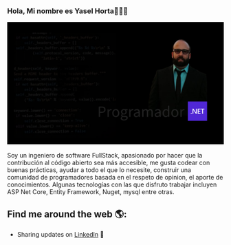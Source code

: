 ### Hola, Mi nombre es Yasel Horta🧑‍💻👋
<img src="https://github.com/yhorta/yhorta/blob/main/yasel4.png" alt="banner that says Yasel Horta - software engineer, content creator and community organizer alongside a cartoon illustration of Yasel">

Soy un ingeniero de software FullStack, apasionado por hacer que la contribución al código abierto sea más accesible, me gusta codear con buenas prácticas, ayudar a todo el que lo necesite,  construir una comunidad de programadores basada en el respeto de opinion, el aporte de conocimientos. Algunas tecnologías con las que disfruto trabajar incluyen ASP Net Core, Entity Framework, Nuget, mysql entre otras.

## Find me around the web 🌎:
- Sharing updates on <a href="https://www.linkedin.com/in/yasel-horta-carrasco-47aa76112/">LinkedIn</a> 💼
